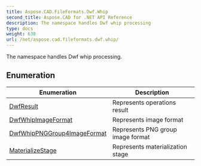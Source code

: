 ```yaml
---
title: Aspose.CAD.FileFormats.Dwf.Whip
second_title: Aspose.CAD for .NET API Reference
description: The namespace handles Dwf whip processing
type: docs
weight: 630
url: /net/aspose.cad.fileformats.dwf.whip/
---
```

The namespace handles Dwf whip processing.

## Enumeration

| Enumeration | Description |
| --- | --- |
| [DwfResult](./dwfresult/) | Represents operations result |
| [DwfWhipImageFormat](./dwfwhipimageformat/) | Represents image format |
| [DwfWhipPNGGroup4ImageFormat](./dwfwhippnggroup4imageformat/) | Represents PNG group image format |
| [MaterializeStage](./materializestage/) | Represents materialization stage |


